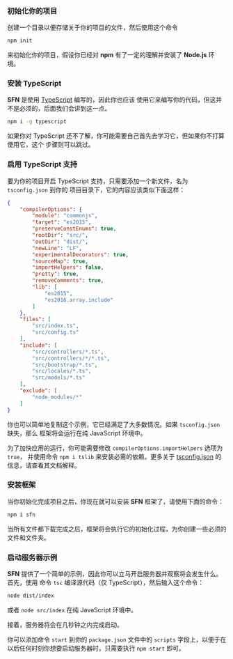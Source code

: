<!-- title: 起步 -->
### 初始化你的项目

创建一个目录以便存储关于你的项目的文件，然后使用这个命令

```sh
npm init
```
来初始化你的项目，假设你已经对 **npm** 有了一定的理解并安装了 **Node.js** 环境。

### 安装 TypeScript

**SFN** 是使用 [TypeScript](https://www.typescriptlang.org) 编写的，因此你也应该
使用它来编写你的代码，但这并不是必须的，后面我们会讲到这一点。

```sh
npm i -g typescript
```

如果你对 TypeScript 还不了解，你可能需要自己首先去学习它，但如果你不打算使用它，这个
步骤则可以跳过。

### 启用 TypeScript 支持

要为你的项目开启 TypeScript 支持，只需要添加一个新文件，名为 `tsconfig.json` 到你的
项目目录下，它的内容应该类似下面这样：

```json
{
    "compilerOptions": {
        "module": "commonjs",
        "target": "es2015",
        "preserveConstEnums": true,
        "rootDir": "src/",
        "outDir": "dist/",
        "newLine": "LF",
        "experimentalDecorators": true,
        "sourceMap": true,
        "importHelpers": false,
        "pretty": true,
        "removeComments": true,
        "lib": [
            "es2015",
            "es2016.array.include"
        ]
    },
    "files": [
        "src/index.ts",
        "src/config.ts"
    ],
    "include": [
        "src/controllers/*.ts",
        "src/controllers/*/*.ts",
        "src/bootstrap/*.ts",
        "src/locales/*.ts",
        "src/models/*.ts"
    ],
    "exclude": [
        "node_modules/*"
    ]
}
```

你也可以简单地复制这个示例，它已经满足了大多数情况。如果 `tsconfig.json` 缺失，那么
框架将会运行在纯 JavaScript 环境中。

为了加快应用的运行，你可能需要修改 `compilerOptions.importHelpers` 选项为 `true`，
并使用命令 `npm i tslib` 来安装必需的依赖。更多关于 
[tsconfig.json](https://www.typescriptlang.org/docs/handbook/tsconfig-json.html)
的信息，请查看其文档解释。

### 安装框架
当你初始化完成项目之后，你现在就可以安装 **SFN** 框架了，请使用下面的命令：

```sh
npm i sfn
```

当所有文件都下载完成之后，框架将会执行它的初始化过程，为你创建一些必须的文件和文件夹。

### 启动服务器示例

**SFN** 提供了一个简单的示例，因此你可以立马开启服务器并观察将会发生什么。首先，使用
命令 `tsc` 编译源代码（仅 TypeScript），然后输入这个命令：

```sh
node dist/index
```

或者 `node src/index` 在纯 JavaScript 环境中。

接着，服务器将会在几秒钟之内完成启动。

你可以添加命令 `start` 到你的 `package.json` 文件中的 `scripts` 字段上，以便于在
以后任何时刻你想要启动服务器时，只需要执行 `npm start` 即可。